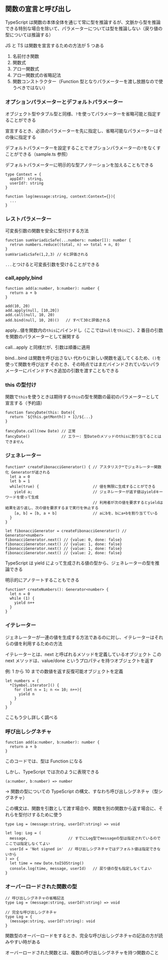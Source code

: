 ## 関数の宣言と呼び出し

TypeScript は関数の本体全体を通じて常に型を推論するが、文脈から型を推論できる特別な場合を除いて、パラメーターについては型を推論しない（戻り値の型については推論する）

JS と TS は関数を宣言するための方法が 5 つある

1. 名前付き関数
1. 関数式
1. アロー関数式
1. アロー関数式の省略記法
1. 関数コンストラクター（Function 型となりパラメーターを渡し放題なので使うべきではない）

### オプションパラメーターとデフォルトパラメーター

オブジェクト型やタブル型と同様、`?`を使ってパラメーターを省略可能と指定することができる

宣言するとき、必須のパラメーターを先に指定し、省略可能なパラメーターはその後に指定する

デフォルトパラメーターを設定することでオプションパラメーターの`?`をなくすことができる（sample.ts 参照）

デフォルトパラメーターに明示的な型アノテーションを加えることもできる

```
type Context = {
  appId?: string,
  userId?: string
}

function log(message:string, context:Context={}){
  ...
}
```

### レストパラメーター

可変長引数の関数を安全に型付けする方法

```
function sumVariadicSafe(...numbers: number[]): number {
  retrun numbers.reduce((total, n) => total + n, 0)
}
sumVariadicSafe(1,2,3) // 6と評価される
```

`...`とつけると可変長引数を受けることができる

### call,apply,bind

```
function add(a:number, b:number): number {
  return a + b
}

add(10, 20)
add.apply(null, [10,20])
add.call(null, 10, 20)
add.bind(null, 10, 20)()   // すべて30と評価される
```

apply...値を関数内の`this`にバインドし（ここでは`null`を`this`に）、2 番目の引数を関数のパラメーターとして展開する

call...apply と同様だが、引数は順番に適用

bind...bind は関数を呼び出さない 代わりに新しい関数を返してくるため、`()`を使って関数を呼び出す そのとき、その時点ではまだバインドされていないパラメーターにバインドすべき追加の引数を渡すこともできる

### this の型付け

関数で`this`を使うときは期待する`this`の型を関数の最初のパラメーターとして宣言する（予約語）

```
function fancyDate(this: Date){
  return `${this.getMonth() + 1}/${...}
}

fancyDate.call(new Date) // 正常
fancyDate()              // エラー: 型Dateのメソッドのthisに割り当てることはできません
```

### ジェネレーター

```
function* createFibonacciGenerator() { // アスタリスク*でジェネレーター関数化 Generatorが返される
  let a = 0
  let b = 1
  while(true) {                        // 値を無限に生成することができる
    yield a;                           // ジェネレーターが返す値はyieldキーワードを使って生成
                                       // 利用者が次の値を要求するとyieldは結果を送り返し、次の値を要求するまで実行を休止する
    [a, b] = [b, a + b]                // aにbを、bにa+bを割り当てている
  }
}

let fibonacciGenerator = createFibonacciGenerator() // Generator<number>
fibonacciGenerator.next() // {value: 0, done: false}
fibonacciGenerator.next() // {value: 1, done: false}
fibonacciGenerator.next() // {value: 1, done: false}
fibonacciGenerator.next() // {value: 2, done: false}
```

TypeScript は yield によって生成される値の型から、ジェネレーターの型を推論できる

明示的にアノテートすることもできる

```
function* createNumbers(): Generator<number> {
  let n = 0
  while (1) {
    yield n++
  }
}
```

### イテレーター

ジェネレーターが一連の値を生成する方法であるのに対し、イテレーターはそれらの値を利用するための方法

イテレーターとは、next と呼ばれるメソッドを定義しているオブジェクト この next メソッドは、value/done というプロパティを持つオブジェクトを返す

例: 1 から 10 までの数値を返す反復可能オブジェクトを定義

```
let numbers = {
  *[Symbol.iterator]() {
    for (let n = 1; n <= 10; n++){
      yield n
    }
  }
}
```

ここもう少し詳しく調べる

### 呼び出しシグネチャ

```
function add(a:number, b:number): number {
  return a + b
}
```

このコードでは、型は Function になる

しかし、TypeScript では次のように表現できる

`(a:number, b:number) => number`

→ 関数の型についての TypeScript の構文、すなわち呼び出しシグネチャ（型シグネチャ）

この構文は、関数を引数として渡す場合や、関数を別の関数から返す場合に、それらを型付けするために使う

```
type Log = (message:string, userId?:string) => void

let log: Log = (
  message,                  // すでにLog型でmessageの型は指定されているのでここでは指定しなくてよい
  userId = 'Not signed in'  // 呼び出しシグネチャではデフォルト値は指定できないから
) => {
  let time = new Date.toISOString()
  console.log(time, message, userId)   // 戻り値の型も指定しなくてよい
}
```

### オーバーロードされた関数の型

```
// 呼び出しシグネチャの省略記法
type Log = (message:string, userId?:string) => void

// 完全な呼び出しシグネチャ
type Log = {
  (message:string, userId?:string): void
}
```

関数型のオーバーロードをするとき、完全な呼び出しシグネチャの記法の方が読みやすい時がある

オーバーロードされた関数とは、複数の呼び出しシグネチャを持つ関数のこと
